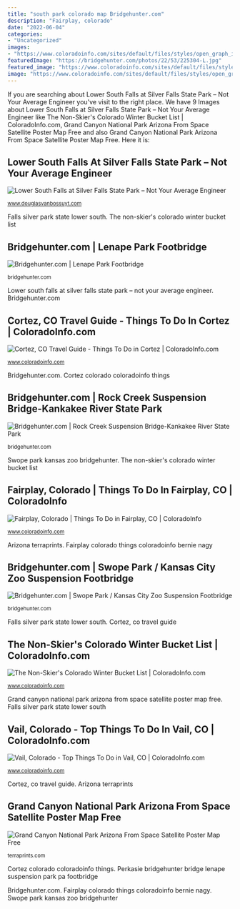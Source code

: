 ```yaml
---
title: "south park colorado map Bridgehunter.com"
description: "Fairplay, colorado"
date: "2022-06-04"
categories:
- "Uncategorized"
images:
- "https://www.coloradoinfo.com/sites/default/files/styles/open_graph_image/public/gallery/birdseye-shots-025.jpg?itok=2oS88Amb"
featuredImage: "https://bridgehunter.com/photos/22/53/225304-L.jpg"
featured_image: "https://www.coloradoinfo.com/sites/default/files/styles/open_graph_image/public/masts/Vail_winter.jpg?itok=PPV0d0aC"
image: "https://www.coloradoinfo.com/sites/default/files/styles/open_graph_image/public/gallery/birdseye-shots-025.jpg?itok=2oS88Amb"
---
```


If you are searching about Lower South Falls at Silver Falls State Park – Not Your Average Engineer you've visit to the right place. We have 9 Images about Lower South Falls at Silver Falls State Park – Not Your Average Engineer like The Non-Skier&#039;s Colorado Winter Bucket List | ColoradoInfo.com, Grand Canyon National Park Arizona From Space Satellite Poster Map Free and also Grand Canyon National Park Arizona From Space Satellite Poster Map Free. Here it is:

## Lower South Falls At Silver Falls State Park – Not Your Average Engineer

![Lower South Falls at Silver Falls State Park – Not Your Average Engineer](https://www.douglasvanbossuyt.com/wp-content/uploads/2014/05/IMG_0150.jpg "Arizona terraprints")

<small>www.douglasvanbossuyt.com</small>

Falls silver park state lower south. The non-skier&#039;s colorado winter bucket list

## Bridgehunter.com | Lenape Park Footbridge

![Bridgehunter.com | Lenape Park Footbridge](http://bridgehunter.com/photos/14/69/146983-L.jpg "Grand canyon national park arizona from space satellite poster map free")

<small>bridgehunter.com</small>

Lower south falls at silver falls state park – not your average engineer. Bridgehunter.com

## Cortez, CO Travel Guide - Things To Do In Cortez | ColoradoInfo.com

![Cortez, CO Travel Guide - Things To Do in Cortez | ColoradoInfo.com](https://www.coloradoinfo.com/sites/default/files/styles/mast/public/masts/Cortez.jpg?itok=xScEfgzA "Cortez colorado coloradoinfo things")

<small>www.coloradoinfo.com</small>

Bridgehunter.com. Cortez colorado coloradoinfo things

## Bridgehunter.com | Rock Creek Suspension Bridge-Kankakee River State Park

![Bridgehunter.com | Rock Creek Suspension Bridge-Kankakee River State Park](https://bridgehunter.com/photos/22/53/225304-L.jpg "Bridgehunter.com")

<small>bridgehunter.com</small>

Swope park kansas zoo bridgehunter. The non-skier&#039;s colorado winter bucket list

## Fairplay, Colorado | Things To Do In Fairplay, CO | ColoradoInfo

![Fairplay, Colorado | Things To Do in Fairplay, CO | ColoradoInfo](https://www.coloradoinfo.com/sites/default/files/styles/mast/public/masts/Fairplay.jpg?itok=7ySA0AB- "Vail, colorado")

<small>www.coloradoinfo.com</small>

Arizona terraprints. Fairplay colorado things coloradoinfo bernie nagy

## Bridgehunter.com | Swope Park / Kansas City Zoo Suspension Footbridge

![Bridgehunter.com | Swope Park / Kansas City Zoo Suspension Footbridge](https://bridgehunter.com/photos/22/07/220796-L.jpg "Grand canyon national park arizona from space satellite poster map free")

<small>bridgehunter.com</small>

Falls silver park state lower south. Cortez, co travel guide

## The Non-Skier&#039;s Colorado Winter Bucket List | ColoradoInfo.com

![The Non-Skier&#039;s Colorado Winter Bucket List | ColoradoInfo.com](https://www.coloradoinfo.com/sites/default/files/styles/open_graph_image/public/gallery/birdseye-shots-025.jpg?itok=2oS88Amb "Cortez, co travel guide")

<small>www.coloradoinfo.com</small>

Grand canyon national park arizona from space satellite poster map free. Falls silver park state lower south

## Vail, Colorado - Top Things To Do In Vail, CO | ColoradoInfo.com

![Vail, Colorado - Top Things To Do in Vail, CO | ColoradoInfo.com](https://www.coloradoinfo.com/sites/default/files/styles/open_graph_image/public/masts/Vail_winter.jpg?itok=PPV0d0aC "Falls silver park state lower south")

<small>www.coloradoinfo.com</small>

Cortez, co travel guide. Arizona terraprints

## Grand Canyon National Park Arizona From Space Satellite Poster Map Free

![Grand Canyon National Park Arizona From Space Satellite Poster Map Free](http://cdn.shopify.com/s/files/1/0764/6941/products/Grand-Canyon-National-Park_grande.jpg?v=1472073552 "The non-skier&#039;s colorado winter bucket list")

<small>terraprints.com</small>

Cortez colorado coloradoinfo things. Perkasie bridgehunter bridge lenape suspension park pa footbridge

Bridgehunter.com. Fairplay colorado things coloradoinfo bernie nagy. Swope park kansas zoo bridgehunter
